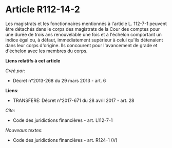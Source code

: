 # Article R112-14-2

Les magistrats et les fonctionnaires mentionnés à l'article L. 112-7-1 peuvent être détachés dans le corps des magistrats de
la Cour des comptes pour une durée de trois ans renouvelable une fois et à l'échelon comportant un indice égal ou, à défaut,
immédiatement supérieur à celui qu'ils détenaient dans leur corps d'origine. Ils concourent pour l'avancement de grade et
d'échelon avec les membres du corps.

**Liens relatifs à cet article**

_Créé par_:

  - Décret n°2013-268 du 29 mars 2013 - art. 6

**Liens**:

  - TRANSFERE: Décret n°2017-671 du 28 avril 2017 - art. 28

_Cite_:

  - Code des juridictions financières - art. L112-7-1

_Nouveaux textes_:

  - Code des juridictions financières - art. R124-1 (V)

